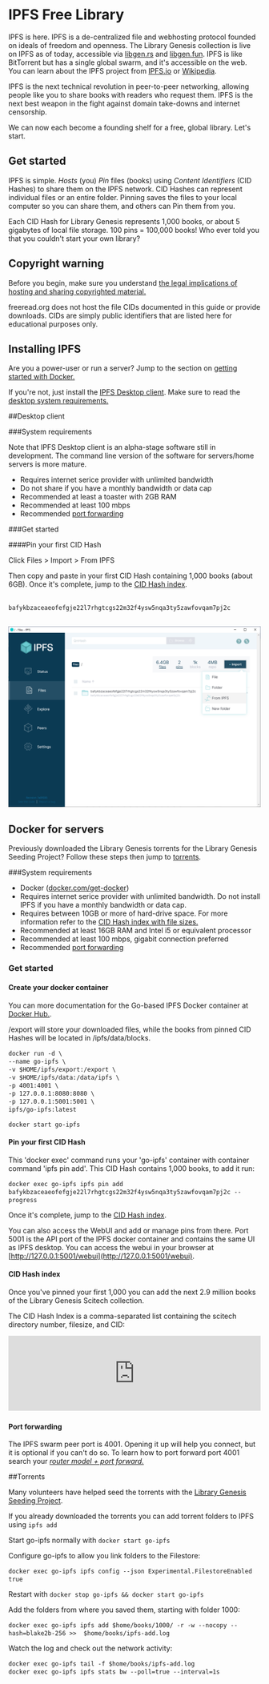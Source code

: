 # IPFS Free Library

IPFS is here. IPFS is a de-centralized file and webhosting protocol founded on ideals of freedom and openness. The Library Genesis collection is live on IPFS as of today, accessible via [libgen.rs](http://libgen.rs) and [libgen.fun](https://libgen.fun). IPFS is like BitTorrent but has a single global swarm, and it's accessible on the web. You can learn about the IPFS project from [IPFS.io](https://ipfs.io) or [Wikipedia](https://en.wikipedia.org/wiki/InterPlanetary_File_System).

IPFS is the next technical revolution in peer-to-peer networking, allowing people like you to share books with readers who request them. IPFS is the next best weapon in the fight against domain take-downs and internet censorship.

We can now each become a founding shelf for a free, global library. Let's start.

## Get started

IPFS is simple. *Hosts* (you) *Pin* files (books) using *Content Identifiers* (CID Hashes) to share them on the IPFS network. CID Hashes can represent individual files or an entire folder. Pinning saves the files to your local computer so you can share them, and others can Pin them from you.

Each CID Hash for Library Genesis represents 1,000 books, or about 5 gigabytes of local file storage. 100 pins = 100,000 books! Who ever told you that you couldn't start your own library?

## Copyright warning

Before you begin, make sure you understand [the legal implications of hosting and sharing copyrighted material.](https://www.nolo.com/legal-encyclopedia/what-to-do-if-your-named-bit-torrent-lawsuit.html)

freeread.org does not host the file CIDs documented in this guide or provide downloads. CIDs are simply public identifiers that are listed here for educational purposes only.

## Installing IPFS

Are you a power-user or run a server? Jump to the section on [getting started with Docker.](#docker-for-servers)

If you're not, just install the [IPFS Desktop client](https://ipfs.io/#install). Make sure to read the [desktop system requirements.](#system-requirements)

##Desktop client

###System requirements

Note that IPFS Desktop client is an alpha-stage software still in development. The command line version of the software for servers/home servers is more mature.

* Requires internet serice provider with unlimited bandwidth
* Do not share if you have a monthly bandwidth or data cap
* Recommended at least a toaster with 2GB RAM
* Recommended at least 100 mbps
* Recommended [port forwarding](#port-forwarding)

###Get started

####Pin your first CID Hash

Click Files > Import > From IPFS

Then copy and paste in your first CID Hash containing 1,000 books (about 6GB). Once it's complete, jump to the [CID Hash index](#cid-hash-index).

```
 
bafykbzaceaeofefgje22l7rhgtcgs22m32f4ysw5nqa3ty5zawfovqam7pj2c
 
```

![Screenshot](img/ipfs.2.png)

## Docker for servers

Previously downloaded the Library Genesis torrents for the Library Genesis Seeding Project? Follow these steps then jump to [torrents](#torrents).

###System requirements

* Docker ([docker.com/get-docker](https://docs.docker.com/get-docker/))
* Requires internet serice provider with unlimited bandwidth. Do not install IPFS if you have a monthly bandwidth or data cap.
* Requires between 10GB or more of hard-drive space. For more information refer to the [CID Hash index with file sizes.](https://cryptpad.fr/sheet/#/2/sheet/view/I5UinPRnv2LNZlMQcNODieaoo7W9L1KDbJMX36OKvdE/)
* Recommended at least 16GB RAM and Intel i5 or equivalent processor
* Recommended at least 100 mbps, gigabit connection preferred
* Recommended [port forwarding](#port-forwarding)

### Get started

#### Create your docker container

You can more documentation for the Go-based IPFS Docker container at [Docker Hub.](https://hub.docker.com/r/ipfs/go-ipfs/).

/export will store your downloaded files, while the books from pinned CID Hashes will be located in /ipfs/data/blocks.

```
docker run -d \
--name go-ipfs \
-v $HOME/ipfs/export:/export \
-v $HOME/ipfs/data:/data/ipfs \
-p 4001:4001 \
-p 127.0.0.1:8080:8080 \
-p 127.0.0.1:5001:5001 \
ipfs/go-ipfs:latest 
```

```
docker start go-ipfs
```

#### Pin your first CID Hash

This 'docker exec' command runs your 'go-ipfs' container with container command 'ipfs pin add'. This CID Hash contains 1,000 books, to add it run:

```
docker exec go-ipfs ipfs pin add bafykbzaceaeofefgje22l7rhgtcgs22m32f4ysw5nqa3ty5zawfovqam7pj2c --progress
```

Once it's complete, jump to the [CID Hash index](#cid-hash-index).

You can also access the WebUI and add or manage pins from there. Port 5001 is the API port of the IPFS docker container and contains the same UI as IPFS desktop. You can access the webui in your browser at [http://127.0.0.1:5001/webui](http://127.0.0.1:5001/webui).


#### CID Hash index

Once you've pinned your first 1,000 you can add the next 2.9 million books of the Library Genesis Scitech collection.

The CID Hash Index is a comma-separated list containing the scitech directory number, filesize, and CID:

<iframe src="https://pastebin.com/embed_iframe/2e4ytHpm" style="border:none;width:100%"></iframe>

#### Port forwarding

The IPFS swarm peer port is 4001. Opening it up will help you connect, but it is optional if you can't do so. To learn how to port forward port 4001 search your [*router model + port forward.*](https://www.google.com/search?q=ac1750+port+forwarding)

##Torrents

Many volunteers have helped seed the torrents with the [Library Genesis Seeding Project](https://www.reddit.com/r/DataHoarder/comments/ed9byj/library_genesis_project_update_25_million_books/).

If you already downloaded the torrents you can add torrent folders to IPFS using `ipfs add`

Start go-ipfs normally with `docker start go-ipfs`

Configure go-ipfs to allow you link folders to the Filestore:

```
docker exec go-ipfs ipfs config --json Experimental.FilestoreEnabled true
```

Restart with `docker stop go-ipfs && docker start go-ipfs`

Add the folders from where you saved them, starting with folder 1000:

```
docker exec go-ipfs ipfs add $home/books/1000/ -r -w --nocopy --hash=blake2b-256 >>  $home/books/ipfs-add.log
```

Watch the log and check out the network activity:

```
docker exec go-ipfs tail -f $home/books/ipfs-add.log
docker exec go-ipfs ipfs stats bw --poll=true --interval=1s
```

